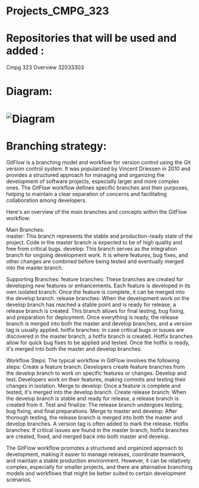 # Projects_CMPG_323
# Repositories that will be used and added :   
Cmpg 323 Overview 32033303
# Diagram:
# ![Diagram](https://github.com/AlwynBar/CMPG-323-Overview-320333033-/assets/80039379/5842a83f-03bc-4008-8f68-748aced6a929)
# Branching strategy:  
GitFlow is a branching model and workflow for version control using the Git version control system. It was popularized by Vincent Driessen in 2010 and provides a structured approach for managing and organizing the development of software projects, especially larger and more complex ones. The GitFlow workflow defines specific branches and their purposes, helping to maintain a clear separation of concerns and facilitating collaboration among developers.

Here's an overview of the main branches and concepts within the GitFlow workflow:

Main Branches:  
  master: This branch represents the stable and production-ready state of the project. Code in the master branch is expected to be of high quality and free from critical bugs.
  develop: This branch serves as the integration branch for ongoing development work. It is where features, bug fixes, and other changes are combined before being tested and eventually merged into the master branch.

Supporting Branches:
  feature branches: These branches are created for developing new features or enhancements. Each feature is developed in its own isolated branch. Once the feature is complete, it can be merged into the develop branch.
  release branches: When the development work on the develop branch has reached a stable point and is ready for release, a release branch is created. This branch allows for final testing, bug fixing, and preparation for deployment. Once everything is ready, the release branch is merged into both the master and develop branches, and a version tag is usually applied.
  hotfix branches: In case critical bugs or issues are discovered in the master branch, a hotfix branch is created. Hotfix branches allow for quick bug fixes to be applied and tested. Once the hotfix is ready, it's merged into both the master and develop branches.

Workflow Steps:
The typical workflow in GitFlow involves the following steps:
  Create a feature branch: Developers create feature branches from the develop branch to work on specific features or changes.
  Develop and test: Developers work on their features, making commits and testing their changes in isolation.
  Merge to develop: Once a feature is complete and tested, it's merged into the develop branch.
  Create release branch: When the develop branch is stable and ready for release, a release branch is created from it.
  Test and finalize: The release branch undergoes testing, bug fixing, and final preparations.
  Merge to master and develop: After thorough testing, the release branch is merged into both the master and develop branches. A version tag is often added to mark the release.
  Hotfix branches: If critical issues are found in the master branch, hotfix branches are created, fixed, and merged back into both master and develop.

The GitFlow workflow promotes a structured and organized approach to development, making it easier to manage releases, coordinate teamwork, and maintain a stable production environment. However, it can be relatively complex, especially for smaller projects, and there are alternative branching models and workflows that might be better suited to certain development scenarios.
